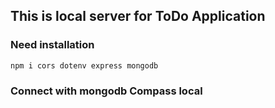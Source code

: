 ## This is local server for ToDo Application

### Need installation

`npm i cors dotenv express mongodb`

### Connect with mongodb Compass local
